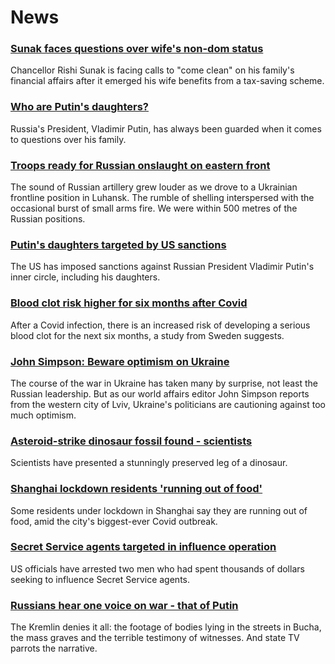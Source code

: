 # News
### [Sunak faces questions over wife's non-dom status](https://www.bbc.com/news/uk-politics-61017993)
Chancellor Rishi Sunak is facing calls to "come clean" on his family's financial affairs after it emerged his wife benefits from a tax-saving scheme.
### [Who are Putin's daughters?](https://www.bbc.com/news/world-europe-61011141)
Russia's President, Vladimir Putin, has always been guarded when it comes to questions over his family.
### [Troops ready for Russian onslaught on eastern front](https://www.bbc.com/news/world-europe-61018959)
The sound of Russian artillery grew louder as we drove to a Ukrainian frontline position in Luhansk. The rumble of shelling interspersed with the occasional burst of small arms fire. We were within 500 metres of the Russian positions.
### [Putin's daughters targeted by US sanctions](https://www.bbc.com/news/world-us-canada-61005388)
The US has imposed sanctions against Russian President Vladimir Putin's inner circle, including his daughters.
### [Blood clot risk higher for six months after Covid](https://www.bbc.com/news/health-61010090)
After a Covid infection, there is an increased risk of developing a serious blood clot for the next six months, a study from Sweden suggests.
### [John Simpson: Beware optimism on Ukraine](https://www.bbc.com/news/world-europe-61018275)
The course of the war in Ukraine has taken many by surprise, not least the Russian leadership. But as our world affairs editor John Simpson reports from the western city of Lviv, Ukraine's politicians are cautioning against too much optimism.
### [Asteroid-strike dinosaur fossil found - scientists](https://www.bbc.com/news/science-environment-61013740)
Scientists have presented a stunningly preserved leg of a dinosaur.
### [Shanghai lockdown residents 'running out of food'](https://www.bbc.com/news/world-asia-china-61019975)
Some residents under lockdown in Shanghai say they are running out of food, amid the city's biggest-ever Covid outbreak.
### [Secret Service agents targeted in influence operation](https://www.bbc.com/news/world-us-canada-61019127)
US officials have arrested two men who had spent thousands of dollars seeking to influence Secret Service agents. 
### [Russians hear one voice on war - that of Putin](https://www.bbc.com/news/world-europe-61008293)
The Kremlin denies it all: the footage of bodies lying in the streets in Bucha, the mass graves and the terrible testimony of witnesses. And state TV parrots the narrative. 
